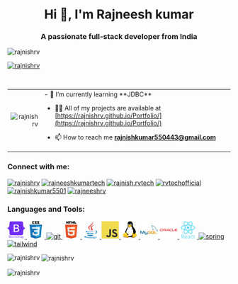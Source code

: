 <h1 align="center">Hi 👋, I'm Rajneesh kumar</h1>
<h3 align="center">A passionate full-stack developer from India</h3>



<p align="left"> <img src="https://komarev.com/ghpvc/?username=rajnishrv&label=Profile%20views&color=0e75b6&style=flat" alt="rajnishrv" /> </p>

<p align="left"> <a href="https://github.com/ryo-ma/github-profile-trophy"><img src="https://github-profile-trophy.vercel.app/?username=rajnishrv" alt="rajnishrv" /></a> </p>

<p align="left"> <a href="https://twitter.com/" target="blank"><img src="https://img.shields.io/twitter/follow/?logo=twitter&style=for-the-badge" alt="" /></a> </p>



<table>
  <tr>
    <td><p align="right"> <img src="https://moldech.com/wp-content/uploads/2022/07/96143-developer.gif" alt="rajnishrv" width="350" height="250"  /> </p></td>
    <td>
- 🌱 I’m currently learning **JDBC**

- 👨‍💻 All of my projects are available at [https://rajnishrv.github.io/Portfolio/](https://rajnishrv.github.io/Portfolio/)

- 📫 How to reach me **rajnishkumar550443@gmail.com**</td>
  </tr>
 </table>
 

<h3 align="left">Connect with me:</h3>
<p align="left">
<a href="https://codepen.io/rajnishrv" target="blank"><img align="center" src="https://raw.githubusercontent.com/rahuldkjain/github-profile-readme-generator/master/src/images/icons/Social/codepen.svg" alt="rajnishrv" height="30" width="40" /></a>
<a href="https://linkedin.com/in/rajneeshkumartech" target="blank"><img align="center" src="https://raw.githubusercontent.com/rahuldkjain/github-profile-readme-generator/master/src/images/icons/Social/linked-in-alt.svg" alt="rajneeshkumartech" height="30" width="40" /></a>
<a href="https://instagram.com/rajnish.rvtech" target="blank"><img align="center" src="https://raw.githubusercontent.com/rahuldkjain/github-profile-readme-generator/master/src/images/icons/Social/instagram.svg" alt="rajnish.rvtech" height="30" width="40" /></a>
<a href="https://www.youtube.com/c/rvtechofficial" target="blank"><img align="center" src="https://raw.githubusercontent.com/rahuldkjain/github-profile-readme-generator/master/src/images/icons/Social/youtube.svg" alt="rvtechofficial" height="30" width="40" /></a>
<a href="https://www.hackerrank.com/rajnishkumar5501" target="blank"><img align="center" src="https://raw.githubusercontent.com/rahuldkjain/github-profile-readme-generator/master/src/images/icons/Social/hackerrank.svg" alt="rajnishkumar5501" height="30" width="40" /></a>
<a href="https://www.leetcode.com/rajneeshrv" target="blank"><img align="center" src="https://raw.githubusercontent.com/rahuldkjain/github-profile-readme-generator/master/src/images/icons/Social/leet-code.svg" alt="rajneeshrv" height="30" width="40" /></a>
</p>

<h3 align="left">Languages and Tools:</h3>
<p align="left"> <a href="https://getbootstrap.com" target="_blank" rel="noreferrer"> <img src="https://raw.githubusercontent.com/devicons/devicon/master/icons/bootstrap/bootstrap-plain-wordmark.svg" alt="bootstrap" width="40" height="40"/> </a> <a href="https://www.w3schools.com/css/" target="_blank" rel="noreferrer"> <img src="https://raw.githubusercontent.com/devicons/devicon/master/icons/css3/css3-original-wordmark.svg" alt="css3" width="40" height="40"/> </a> <a href="https://git-scm.com/" target="_blank" rel="noreferrer"> <img src="https://www.vectorlogo.zone/logos/git-scm/git-scm-icon.svg" alt="git" width="40" height="40"/> </a> <a href="https://www.w3.org/html/" target="_blank" rel="noreferrer"> <img src="https://raw.githubusercontent.com/devicons/devicon/master/icons/html5/html5-original-wordmark.svg" alt="html5" width="40" height="40"/> </a> <a href="https://www.java.com" target="_blank" rel="noreferrer"> <img src="https://raw.githubusercontent.com/devicons/devicon/master/icons/java/java-original.svg" alt="java" width="40" height="40"/> </a> <a href="https://developer.mozilla.org/en-US/docs/Web/JavaScript" target="_blank" rel="noreferrer"> <img src="https://raw.githubusercontent.com/devicons/devicon/master/icons/javascript/javascript-original.svg" alt="javascript" width="40" height="40"/> </a> <a href="https://www.linux.org/" target="_blank" rel="noreferrer"> <img src="https://raw.githubusercontent.com/devicons/devicon/master/icons/linux/linux-original.svg" alt="linux" width="40" height="40"/> </a> <a href="https://www.mysql.com/" target="_blank" rel="noreferrer"> <img src="https://raw.githubusercontent.com/devicons/devicon/master/icons/mysql/mysql-original-wordmark.svg" alt="mysql" width="40" height="40"/> </a> <a href="https://www.oracle.com/" target="_blank" rel="noreferrer"> <img src="https://raw.githubusercontent.com/devicons/devicon/master/icons/oracle/oracle-original.svg" alt="oracle" width="40" height="40"/> </a> <a href="https://reactjs.org/" target="_blank" rel="noreferrer"> <img src="https://raw.githubusercontent.com/devicons/devicon/master/icons/react/react-original-wordmark.svg" alt="react" width="40" height="40"/> </a> <a href="https://spring.io/" target="_blank" rel="noreferrer"> <img src="https://www.vectorlogo.zone/logos/springio/springio-icon.svg" alt="spring" width="40" height="40"/> </a> <a href="https://tailwindcss.com/" target="_blank" rel="noreferrer"> <img src="https://www.vectorlogo.zone/logos/tailwindcss/tailwindcss-icon.svg" alt="tailwind" width="40" height="40"/> </a> </p>

<p><img align="left" src="https://github-readme-stats.vercel.app/api/top-langs?username=rajnishrv&show_icons=true&locale=en&layout=compact" alt="rajnishrv" /></p>

<p>&nbsp;<img align="center" src="https://github-readme-stats.vercel.app/api?username=rajnishrv&show_icons=true&locale=en" alt="rajnishrv" /></p>

<p><img align="center" src="https://github-readme-streak-stats.herokuapp.com/?user=rajnishrv&" alt="rajnishrv" /></p>
